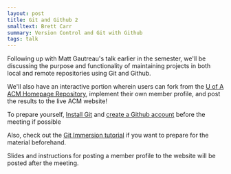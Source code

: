 ```yaml
---
layout: post
title: Git and Github 2
smalltext: Brett Carr
summary: Version Control and Git with Github
tags: talk
---
```


Following up with Matt Gautreau's talk earlier in the semester, we'll be
discussing the purpose and functionality of maintaining projects in both
local and remote repositories using Git and Github.

We'll also have an interactive portion wherein users can fork from the 
[U of A ACM Homepage Repository](https://github.com/uofa-acm/uofa-acm.github.io),
implement their own member profile, and post the results to the live ACM 
website!

To prepare yourself, [Install Git](githttp://git-scm.com/book/en/Getting-Started-Installing-Git)
and [create a Github account](https://github.com/) before the meeting if possible

Also, check out the [Git Immersion tutorial](http://gitimmersion.com/) if you want
to prepare for the material beforehand.

Slides and instructions for posting a member profile to the website will
be posted after the meeting.
